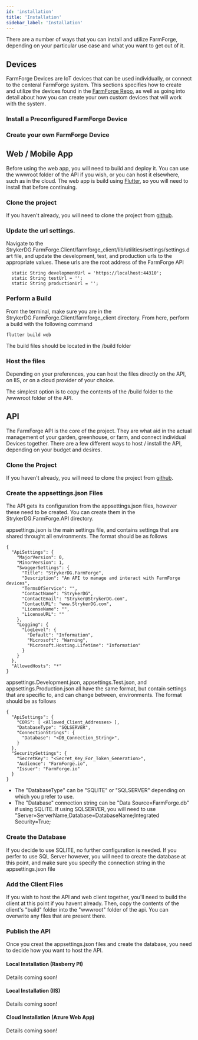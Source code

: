 ```yaml
---
id: 'installation'
title: 'Installation'
sidebar_label: 'Installation'
---
```


There are a number of ways that you can install and utilize FarmForge, depending 
on your particular use case and what you want to get out of it.

## Devices
FarmForge Devices are IoT devices that can be used individually, or connect to 
the centeral FarmForge system. This sections specifies how to create and utilize 
the devices found in the [FarmForge Repo](https://github.com/StrykerDG/StrykerDG.FarmForge), 
as well as going into detail about how you can create your own custom devices 
that will work with the system.

### Install a Preconfigured FarmForge Device

### Create your own FarmForge Device


## Web / Mobile App
Before using the web app, you will need to build and deploy it. You can use the 
wwwroot folder of the API if you wish, or you can host it elsewhere, such as in the 
cloud. The web app is build using [Flutter](https://flutter.dev/docs/get-started/install), 
so you will need to install that before continuing.

### Clone the project
If you haven't already, you will need to clone the project from 
[github](https://github.com/StrykerDG/StrykerDG.FarmForge).

### Update the url settings.
Navigate to the StrykerDG.FarmForge.Client/farmforge_client/lib/utilities/settings/settings.dart file, and update the development, test, and production urls to the appropriate 
values. These urls are the root address of the FarmForge API

```
  static String developmentUrl = 'https://localhost:44310';
  static String testUrl = '';
  static String productionUrl = '';
```

### Perform a Build
From the terminal, make sure you are in the StrykerDG.FarmForge.Client/farmforge_client 
directory. From here, perform a build with the following command

```
flutter build web
```

The build files should be located in the /build folder

### Host the files
Depending on your preferences, you can host the files directly on the API, on IIS, or 
on a cloud provider of your choice.

The simplest option is to copy the contents of the /build folder to the /wwwroot folder 
of the API.

## API
The FarmForge API is the core of the project. They are what aid
in the actual management of your garden, greenhouse, or farm, and connect 
individual Devices together. There are a few different ways to host / install
the API, depending on your budget and desires.

### Clone the Project
If you haven't already, you will need to clone the project from 
[github](https://github.com/StrykerDG/StrykerDG.FarmForge).

### Create the appsettings.json Files
The API gets its configuration from the appsettings.json files, however these need 
to be created. You can create them in the StrykerDG.FarmForge.API directory.

appsettings.json is the main settings file, and contains settings that are shared 
throught all environments. The format should be as follows

```
{
  "ApiSettings": {
    "MajorVersion": 0,
    "MinorVersion": 1,
    "SwaggerSettings": {
      "Title": "StrykerDG.FarmForge",
      "Description": "An API to manage and interact with FarmForge devices",
      "TermsOfService": "",
      "ContactName": "StrykerDG",
      "ContactEmail": "Stryker@StrykerDG.com",
      "ContactURL": "www.StrykerDG.com",
      "LicenseName": "",
      "LicenseURL": ""
    },
    "Logging": {
      "LogLevel": {
        "Default": "Information",
        "Microsoft": "Warning",
        "Microsoft.Hosting.Lifetime": "Information"
      }
    }
  },
  "AllowedHosts": "*"
}
```

appsettings.Development.json, appsettings.Test.json, and appsettings.Production.json 
all have the same format, but contain settings that are specific to, and can change 
between, environments. The format should be as follows

```
{
  "ApiSettings": {
    "CORS": [ <Allowed_Client_Addresses> ],
    "DatabaseType": "SQLSERVER",
    "ConnectionStrings": {
      "Database": "<DB_Connection_String>",
    }
  },
  "SecuritySettings": {
    "SecretKey": "<Secret_Key_For_Token_Generation>",
    "Audience": "FarmForge.io",
    "Issuer": "FarmForge.io"
  }
}
```

- The "DatabaseType" can be "SQLITE" or "SQLSERVER" depending on which you prefer 
to use.
- The "Database" connection string can be "Data Source=FarmForge.db" if using SQLITE. 
If using SQLSERVER, you will need to use "Server=ServerName;Database=DatabaseName;Integrated Security=True;

### Create the Database
If you decide to use SQLITE, no further configuration is needed. If you perfer to use 
SQL Server however, you will need to create the database at this point, and make sure 
you specify the connection string in the appsettings.json file

### Add the Client Files
If you wish to host the API and web client together, you'll need to build the 
client at this point if you havent already. Then, copy the contents of the client's 
"build" folder into the "wwwroot" folder of the api. You can overwrite any files that
are present there.

### Publish the API
Once you creat the appsettings.json files and create the database, you need to 
decide how you want to host the API.

#### Local Installation (Rasberry PI)
Details coming soon!

#### Local Installation (IIS)
Details coming soon!

#### Cloud Installation (Azure Web App)
Details coming soon!